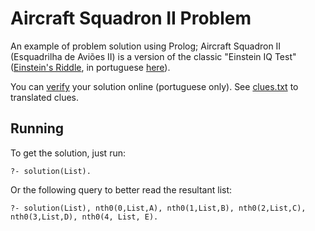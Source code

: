 # Aircraft Squadron II Problem
An example of problem solution using Prolog; Aircraft Squadron II (Esquadrilha de Aviões II) is a version of the classic "Einstein IQ Test" ([Einstein's Riddle](https://www.brainzilla.com/logic/zebra/einsteins-riddle/), in portuguese [here](https://rachacuca.com.br/teste-de-einstein/)).

You can [verify](https://rachacuca.com.br/logica/problemas/esquadrilha-de-avioes-ii/) your solution online (portuguese only).
See [clues.txt](clues.txt) to translated clues.

## Running
To get the solution, just run:
```
?- solution(List).
```

Or the following query to better read the resultant list:
```
?- solution(List), nth0(0,List,A), nth0(1,List,B), nth0(2,List,C), nth0(3,List,D), nth0(4, List, E).
```
